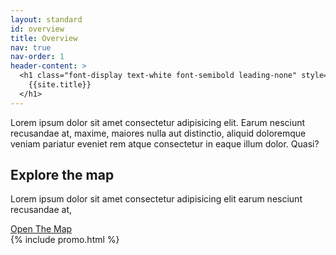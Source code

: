 ```yaml
---
layout: standard
id: overview
title: Overview
nav: true
nav-order: 1
header-content: >
  <h1 class="font-display text-white font-semibold leading-none" style="font-size: 5rem;">
    {{site.title}}
  </h1>
---
```


<div class="content-spacing">
  <div class="content-padding">
    <div class="mx-auto max-w-screen-lg text-center">
      <p>Lorem ipsum dolor sit amet consectetur adipisicing elit. Earum nesciunt recusandae at, maxime, maiores nulla aut distinctio, aliquid doloremque veniam pariatur eveniet rem atque consectetur in eaque illum dolor. Quasi?</p>
    </div>
  </div>
  <div class="bg-black h-96 flex items-center justify-center text-white">
    <div class="max-w-screen-sm text-center">
      <h2 class="font-serif font-bold text-4xl leading-none">Explore the map</h2>
      <p>Lorem ipsum dolor sit amet consectetur adipisicing elit earum nesciunt recusandae at,</p>
      <div class="h-4"></div>
      <a href="#js-start-map" class="btn">Open The Map</a>
    </div>
  </div>
  {% include promo.html %}
</div>
